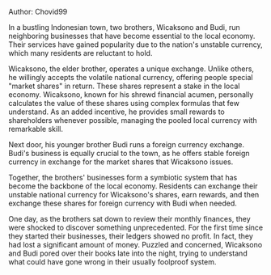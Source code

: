 Author: Chovid99

In a bustling Indonesian town, two brothers, Wicaksono and Budi, run neighboring businesses that have become essential to the local economy. Their services have gained popularity due to the nation's unstable currency, which many residents are reluctant to hold.

Wicaksono, the elder brother, operates a unique exchange. Unlike others, he willingly accepts the volatile national currency, offering people special "market shares" in return. These shares represent a stake in the local economy. Wicaksono, known for his shrewd financial acumen, personally calculates the value of these shares using complex formulas that few understand. As an added incentive, he provides small rewards to shareholders whenever possible, managing the pooled local currency with remarkable skill.

Next door, his younger brother Budi runs a foreign currency exchange. Budi's business is equally crucial to the town, as he offers stable foreign currency in exchange for the market shares that Wicaksono issues.

Together, the brothers' businesses form a symbiotic system that has become the backbone of the local economy. Residents can exchange their unstable national currency for Wicaksono's shares, earn rewards, and then exchange these shares for foreign currency with Budi when needed.

One day, as the brothers sat down to review their monthly finances, they were shocked to discover something unprecedented. For the first time since they started their businesses, their ledgers showed no profit. In fact, they had lost a significant amount of money. Puzzled and concerned, Wicaksono and Budi pored over their books late into the night, trying to understand what could have gone wrong in their usually foolproof system.
